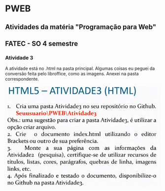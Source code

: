 # PWEB
## Atividades da matéria "Programação para Web" 
## FATEC - SO 4 semestre
### Atividade 3

A atividade está no .html na pasta principal. Algumas coisas eu peguei da conversão feita pelo libroffice, como as imagens. Anexei na pasta correspondente.

![ativ3.png](ativ3.png)